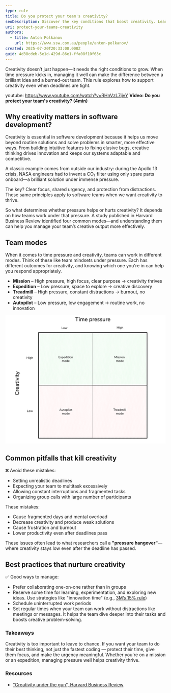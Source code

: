 ```yaml
---
type: rule
title: Do you protect your team's creativity?
seoDescription: Discover the key conditions that boost creativity. Learn how urgency, collaboration, and focus can affect your innovative thinking
uri: protect-your-teams-creativity
authors:
  - title: Anton Polkanov
    url: https://www.ssw.com.au/people/anton-polkanov/
created: 2025-07-20T20:33:00.000Z
guid: 4d38cdeb-5e1d-429d-86e1-ffa08f10f63c
---
```


Creativity doesn’t just happen—it needs the right conditions to grow. When time pressure kicks in, managing it well can make the difference between a brilliant idea and a burned-out team. This rule explores how to support creativity even when deadlines are tight.

youtube: <https://www.youtube.com/watch?v=RHnVzL7jivY>
**Video: Do you protect your team's creativity? (4min)**

## Why creativity matters in software development?

Creativity is essential in software development because it helps us move beyond routine solutions and solve problems in smarter, more effective ways. From building intuitive features to fixing elusive bugs, creative thinking drives innovation and keeps our systems adaptable and competitive.

A classic example comes from outside our industry: during the Apollo 13 crisis, NASA engineers had to invent a CO₂ filter using only spare parts onboard—a brilliant solution under immense pressure.

The key? Clear focus, shared urgency, and protection from distractions. These same principles apply to software teams when we want creativity to thrive.

So what determines whether pressure helps or hurts creativity? It depends on how teams work under that pressure. A study published in Harvard Business Review identified four common modes—and understanding them can help you manage your team’s creative output more effectively.

## Team modes

When it comes to time pressure and creativity, teams can work in different modes. Think of these like team mindsets under pressure. Each has different outcomes for creativity, and knowing which one you're in can help you respond appropriately.

* **Mission** – High pressure, high focus, clear purpose → creativity thrives
* **Expedition** – Low pressure, space to explore → creative discovery
* **Treadmill** – High pressure, constant distractions → burnout, no creativity
* **Autopilot** – Low pressure, low engagement → routine work, no innovation

![Figure: Time-Pressure / Creativity matrix](image.png)

## Common pitfalls that kill creativity

❌ Avoid these mistakes:

* Setting unrealistic deadlines
* Expecting your team to multitask excessively
* Allowing constant interruptions and fragmented tasks
* Organizing group calls with large number of participants

These mistakes:

* Cause fragmented days and mental overload
* Decrease creativity and produce weak solutions
* Cause frustration and burnout
* Lower productivity even after deadlines pass

These issues often lead to what researchers call a **"pressure hangover"**—where creativity stays low even after the deadline has passed.

## Best practices that nurture creativity

✅ Good ways to manage:

* Prefer collaborating one-on-one rather than in groups
* Reserve some time for learning, experimentation, and exploring new ideas. Use strategies like "innovation time" (e.g., [3M’s 15% rule](https://www.3m.co.uk/3M/en_GB/careers/culture/15-percent-culture/))
* Schedule uninterrupted work periods
* Set regular times when your team can work without distractions like meetings or messages. It helps the team dive deeper into their tasks and boosts creative problem-solving.

### Takeaways

Creativity is too important to leave to chance. If you want your team to do their best thinking, not just the fastest coding — protect their time, give them focus, and make the urgency meaningful. Whether you're on a mission or an expedition, managing pressure well helps creativity thrive.

### Resources

* ["Creativity under the gun", Harvard Business Review](https://hbr.org/2002/08/creativity-under-the-gun)
